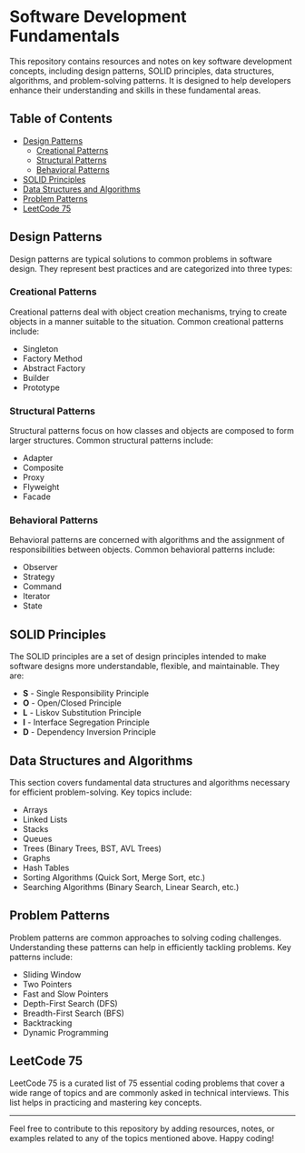 # Software Development Fundamentals

This repository contains resources and notes on key software development concepts, including design patterns, SOLID principles, data structures, algorithms, and problem-solving patterns. It is designed to help developers enhance their understanding and skills in these fundamental areas.

## Table of Contents

- [Design Patterns](#design-patterns)
  - [Creational Patterns](#creational-patterns)
  - [Structural Patterns](#structural-patterns)
  - [Behavioral Patterns](#behavioral-patterns)
- [SOLID Principles](#solid-principles)
- [Data Structures and Algorithms](#data-structures-and-algorithms)
- [Problem Patterns](#problem-patterns)
- [LeetCode 75](#leetcode-75)

## Design Patterns

Design patterns are typical solutions to common problems in software design. They represent best practices and are categorized into three types:

### Creational Patterns
Creational patterns deal with object creation mechanisms, trying to create objects in a manner suitable to the situation. Common creational patterns include:
- Singleton
- Factory Method
- Abstract Factory
- Builder
- Prototype

### Structural Patterns
Structural patterns focus on how classes and objects are composed to form larger structures. Common structural patterns include:
- Adapter
- Composite
- Proxy
- Flyweight
- Facade

### Behavioral Patterns
Behavioral patterns are concerned with algorithms and the assignment of responsibilities between objects. Common behavioral patterns include:
- Observer
- Strategy
- Command
- Iterator
- State

## SOLID Principles

The SOLID principles are a set of design principles intended to make software designs more understandable, flexible, and maintainable. They are:
- **S** - Single Responsibility Principle
- **O** - Open/Closed Principle
- **L** - Liskov Substitution Principle
- **I** - Interface Segregation Principle
- **D** - Dependency Inversion Principle

## Data Structures and Algorithms

This section covers fundamental data structures and algorithms necessary for efficient problem-solving. Key topics include:
- Arrays
- Linked Lists
- Stacks
- Queues
- Trees (Binary Trees, BST, AVL Trees)
- Graphs
- Hash Tables
- Sorting Algorithms (Quick Sort, Merge Sort, etc.)
- Searching Algorithms (Binary Search, Linear Search, etc.)

## Problem Patterns

Problem patterns are common approaches to solving coding challenges. Understanding these patterns can help in efficiently tackling problems. Key patterns include:
- Sliding Window
- Two Pointers
- Fast and Slow Pointers
- Depth-First Search (DFS)
- Breadth-First Search (BFS)
- Backtracking
- Dynamic Programming

## LeetCode 75

LeetCode 75 is a curated list of 75 essential coding problems that cover a wide range of topics and are commonly asked in technical interviews. This list helps in practicing and mastering key concepts.

---

Feel free to contribute to this repository by adding resources, notes, or examples related to any of the topics mentioned above. Happy coding!
